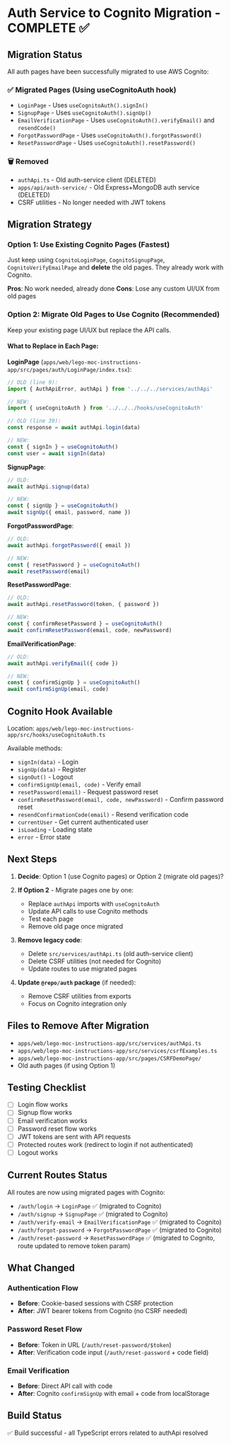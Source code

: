 # Auth Service to Cognito Migration - COMPLETE ✅

## Migration Status

All auth pages have been successfully migrated to use AWS Cognito:

### ✅ Migrated Pages (Using useCognitoAuth hook)
- `LoginPage` - Uses `useCognitoAuth().signIn()`
- `SignupPage` - Uses `useCognitoAuth().signUp()`
- `EmailVerificationPage` - Uses `useCognitoAuth().verifyEmail()` and `resendCode()`
- `ForgotPasswordPage` - Uses `useCognitoAuth().forgotPassword()`
- `ResetPasswordPage` - Uses `useCognitoAuth().resetPassword()`

### 🗑️ Removed
- `authApi.ts` - Old auth-service client (DELETED)
- `apps/api/auth-service/` - Old Express+MongoDB auth service (DELETED)
- CSRF utilities - No longer needed with JWT tokens

## Migration Strategy

### Option 1: Use Existing Cognito Pages (Fastest)
Just keep using `CognitoLoginPage`, `CognitoSignupPage`, `CognitoVerifyEmailPage` and **delete** the old pages. They already work with Cognito.

**Pros**: No work needed, already done
**Cons**: Lose any custom UI/UX from old pages

### Option 2: Migrate Old Pages to Use Cognito (Recommended)
Keep your existing page UI/UX but replace the API calls.

#### What to Replace in Each Page:

**LoginPage** (`apps/web/lego-moc-instructions-app/src/pages/auth/LoginPage/index.tsx`):
```typescript
// OLD (line 9):
import { AuthApiError, authApi } from '../../../services/authApi'

// NEW:
import { useCognitoAuth } from '../../../hooks/useCognitoAuth'

// OLD (line 39):
const response = await authApi.login(data)

// NEW:
const { signIn } = useCognitoAuth()
const user = await signIn(data)
```

**SignupPage**:
```typescript
// OLD:
await authApi.signup(data)

// NEW:
const { signUp } = useCognitoAuth()
await signUp({ email, password, name })
```

**ForgotPasswordPage**:
```typescript
// OLD:
await authApi.forgotPassword({ email })

// NEW:
const { resetPassword } = useCognitoAuth()
await resetPassword(email)
```

**ResetPasswordPage**:
```typescript
// OLD:
await authApi.resetPassword(token, { password })

// NEW:
const { confirmResetPassword } = useCognitoAuth()
await confirmResetPassword(email, code, newPassword)
```

**EmailVerificationPage**:
```typescript
// OLD:
await authApi.verifyEmail({ code })

// NEW:
const { confirmSignUp } = useCognitoAuth()
await confirmSignUp(email, code)
```

## Cognito Hook Available

Location: `apps/web/lego-moc-instructions-app/src/hooks/useCognitoAuth.ts`

Available methods:
- `signIn(data)` - Login
- `signUp(data)` - Register
- `signOut()` - Logout
- `confirmSignUp(email, code)` - Verify email
- `resetPassword(email)` - Request password reset
- `confirmResetPassword(email, code, newPassword)` - Confirm password reset
- `resendConfirmationCode(email)` - Resend verification code
- `currentUser` - Get current authenticated user
- `isLoading` - Loading state
- `error` - Error state

## Next Steps

1. **Decide**: Option 1 (use Cognito pages) or Option 2 (migrate old pages)?

2. **If Option 2** - Migrate pages one by one:
   - Replace `authApi` imports with `useCognitoAuth`
   - Update API calls to use Cognito methods
   - Test each page
   - Remove old page once migrated

3. **Remove legacy code**:
   - Delete `src/services/authApi.ts` (old auth-service client)
   - Delete CSRF utilities (not needed for Cognito)
   - Update routes to use migrated pages

4. **Update `@repo/auth` package** (if needed):
   - Remove CSRF utilities from exports
   - Focus on Cognito integration only

## Files to Remove After Migration

- `apps/web/lego-moc-instructions-app/src/services/authApi.ts`
- `apps/web/lego-moc-instructions-app/src/services/csrfExamples.ts`
- `apps/web/lego-moc-instructions-app/src/pages/CSRFDemoPage/`
- Old auth pages (if using Option 1)

## Testing Checklist

- [ ] Login flow works
- [ ] Signup flow works
- [ ] Email verification works
- [ ] Password reset flow works
- [ ] JWT tokens are sent with API requests
- [ ] Protected routes work (redirect to login if not authenticated)
- [ ] Logout works

## Current Routes Status

All routes are now using migrated pages with Cognito:
- `/auth/login` → `LoginPage` ✅ (migrated to Cognito)
- `/auth/signup` → `SignupPage` ✅ (migrated to Cognito)
- `/auth/verify-email` → `EmailVerificationPage` ✅ (migrated to Cognito)
- `/auth/forgot-password` → `ForgotPasswordPage` ✅ (migrated to Cognito)
- `/auth/reset-password` → `ResetPasswordPage` ✅ (migrated to Cognito, route updated to remove token param)

## What Changed

### Authentication Flow
- **Before**: Cookie-based sessions with CSRF protection
- **After**: JWT bearer tokens from Cognito (no CSRF needed)

### Password Reset Flow
- **Before**: Token in URL (`/auth/reset-password/$token`)
- **After**: Verification code input (`/auth/reset-password` + code field)

### Email Verification
- **Before**: Direct API call with code
- **After**: Cognito `confirmSignUp` with email + code from localStorage

## Build Status

✅ Build successful - all TypeScript errors related to authApi resolved
